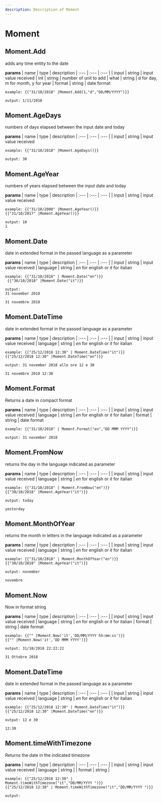 ```yaml
---
description: Description of Moment
---
```


# Moment


## Moment.Add
adds any time entity to the date


**params**
    | name | type  | description
    | :--- | :---  | :---        |
    | input | string  | input value received
    | int | string  | number of unit to add
    | what | string  | d for day, m for month, y for year
    | format | string  | date format


```
example: {{"31/10/2018" |Moment.Add(1,"d","DD/MM/YYYY")}}

output: 1/11/2018

```
## Moment.AgeDays
numbers of days elapsed between the input date and today


**params**
    | name | type  | description
    | :--- | :---  | :---        |
    | input | string  | input value received


```
example: {{"31/10/2018" |Moment.AgeDays()}}

output: 30

```
## Moment.AgeYear
numbers of years elapsed between the input date and today


**params**
    | name | type  | description
    | :--- | :---  | :---        |
    | input | string  | input value received


```
example: {{"31/10/2000" |Moment.AgeYear()}}
{{"31/10/2017" |Moment.AgeYear()}}

output: 18
1

```
## Moment.Date
date in extended format in the passed language as a parameter


**params**
    | name | type  | description
    | :--- | :---  | :---        |
    | input | string  | input value received
    | language | string  | *en* for english or *it* for italian


```
example: {{"31/10/2018" | Moment.Date("en")}}
 {{"30/10/2018" |Moment.Date("it")}}

output: 
31 november 2018

31 novembre 2018

```
## Moment.DateTime
date in extended format in the passed language as a parameter


**params**
    | name | type  | description
    | :--- | :---  | :---        |
    | input | string  | input value received
    | language | string  | *en* for english or *it* for italian


```
example: {{"25/12/2018 12:30" | Moment.DateTime("it")}}
{{"25/12/2018 12:30" |Moment.DateTime("en")}}

output: 31 november 2018 alle ore 12 e 30

31 novembre 2018 12:30

```
## Moment.Format
Returns a date in compact format


**params**
    | name | type  | description
    | :--- | :---  | :---        |
    | input | string  | input value received
    | language | string  | *en* for english or *it* for italian
    | format | string  | date format


```
example: {{"31/10/2018" | Moment.Format("en","DD MMM YYYY")}}

output: 31 november 2018

```
## Moment.FromNow
returns the day in the language indicated as parameter


**params**
    | name | type  | description
    | :--- | :---  | :---        |
    | input | string  | input value received
    | language | string  | *en* for english or *it* for italian


```
example: {{"31/10/2018" | Moment.FromNow("en")}}
{{"30/10/2018" |Moment.AgeYear("it")}}

output: today

yesterday

```
## Moment.MonthOfYear
returns the month in letters in the language indicated as a parameter


**params**
    | name | type  | description
    | :--- | :---  | :---        |
    | input | string  | input value received
    | language | string  | *en* for english or *it* for italian


```
example: {{"31/10/2018" | Moment.MonthOfYear("en")}}
{{"30/10/2018" |Moment.AgeYear("it")}}

output: november

novembre

```
## Moment.Now
Now in format string


**params**
    | name | type  | description
    | :--- | :---  | :---        |
    | input | string  | input value received
    | language | string  | *en* for english or *it* for italian
    | format | string  | date format


```
example: {{"" |Moment.Now('it','DD/MM/YYYY hh:mm:ss')}}
{{"" |Moment.Now('it','DD MMM YYYY')}}

output: 31/10/2018 22:22:22

31 Ottobre 2018

```
## Moment.DateTime
date in extended format in the passed language as a parameter


**params**
    | name | type  | description
    | :--- | :---  | :---        |
    | input | string  | input value received
    | language | string  | *en* for english or *it* for italian


```
example: {{"25/12/2018 12:30" | Moment.DateTime("it")}}
{{"25/12/2018 12:30" |Moment.DateTime("en")}}

output: 12 e 30

12:30

```
## Moment.timeWithTimezone
Returns the date in the indicated timezone


**params**
    | name | type  | description
    | :--- | :---  | :---        |
    | input | string  | input value received
    | language | string  | 
    | format | string  | 


```
example: {{"25/12/2018 12:30" | Moment.timeWithTimezone("it","DD/MM/YYYY ")}}
{{"25/12/2018 12:30" | Moment.timeWithTimezone("it","DD/MM/YYYY ")}}

output: 

```


